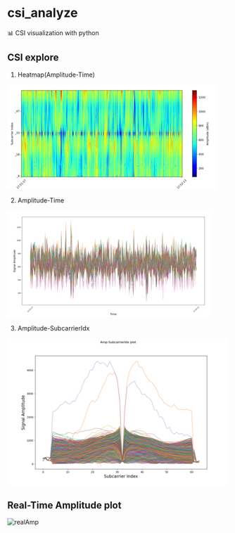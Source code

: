 # csi_analyze

📊 CSI visualization with python

CSI explore
-----
1. Heatmap(Amplitude-Time)

![ampHeat](./asset/ampHeat.png)

2. Amplitude-Time

![ampPlot](./asset/ampPlot.png)

3. Amplitude-SubcarrierIdx

![ampSub](./asset/ampSub.png)

Real-Time Amplitude plot
-----
![realAmp](./asset/realPlot.gif)


